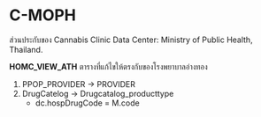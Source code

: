 
# C-MOPH
ส่วนประกับของ Cannabis Clinic Data Center: Ministry of Public Health, Thailand.

**HOMC_VIEW_ATH**
ตารางที่แก้ไขให้ตรงกับของโรงพยาบาลอ่างทอง
 1. PPOP_PROVIDER -> PROVIDER
 2. DrugCatelog -> Drugcatalog_producttype
	 * dc.hospDrugCode  =  M.code
